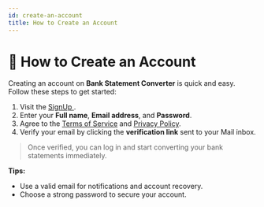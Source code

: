 ```yaml
---
id: create-an-account
title: How to Create an Account
---
```


# 📝 How to Create an Account

Creating an account on **Bank Statement Converter** is quick and easy. Follow these steps to get started:

1. Visit the [SignUp ](https://bankstmtconverter.com/register).  
2. Enter your **Full name**, **Email address**, and **Password**.  
3. Agree to the [Terms of Service](https://bankstmtconverter.com/terms) and [Privacy Policy](https://bankstmtconverter.com/privacy-policy).  
4. Verify your email by clicking the **verification link** sent to your Mail inbox.  

> Once verified, you can log in and start converting your bank statements immediately.

**Tips:**  
- Use a valid email for notifications and account recovery.  
- Choose a strong password to secure your account.

